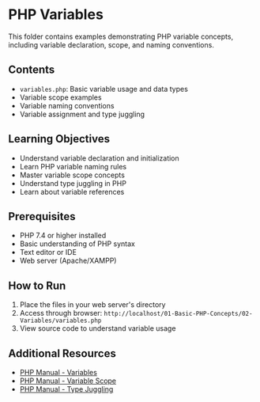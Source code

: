 # PHP Variables

This folder contains examples demonstrating PHP variable concepts, including variable declaration, scope, and naming conventions.

## Contents

- `variables.php`: Basic variable usage and data types
- Variable scope examples
- Variable naming conventions
- Variable assignment and type juggling

## Learning Objectives

- Understand variable declaration and initialization
- Learn PHP variable naming rules
- Master variable scope concepts
- Understand type juggling in PHP
- Learn about variable references

## Prerequisites

- PHP 7.4 or higher installed
- Basic understanding of PHP syntax
- Text editor or IDE
- Web server (Apache/XAMPP)

## How to Run

1. Place the files in your web server's directory
2. Access through browser: `http://localhost/01-Basic-PHP-Concepts/02-Variables/variables.php`
3. View source code to understand variable usage

## Additional Resources

- [PHP Manual - Variables](https://www.php.net/manual/en/language.variables.php)
- [PHP Manual - Variable Scope](https://www.php.net/manual/en/language.variables.scope.php)
- [PHP Manual - Type Juggling](https://www.php.net/manual/en/language.types.type-juggling.php)